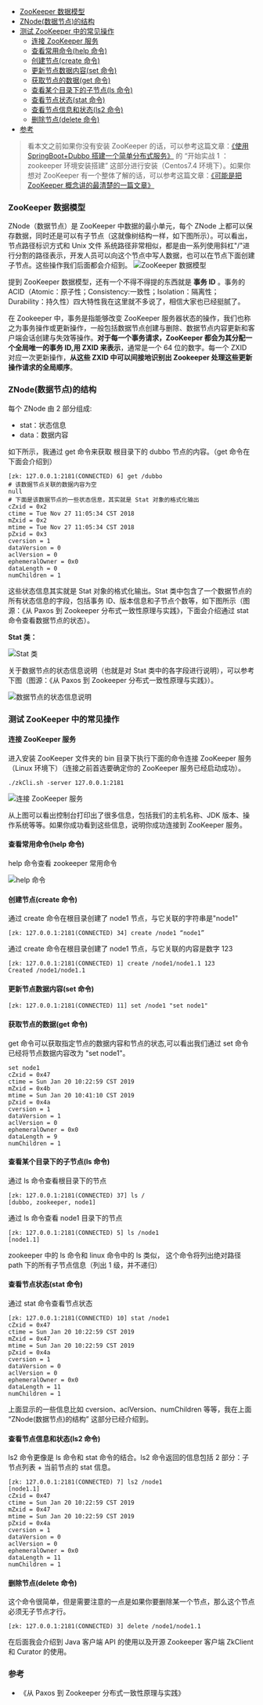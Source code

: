 <!-- MarkdownTOC -->

- [ZooKeeper 数据模型](#zookeeper-数据模型)
- [ZNode\(数据节点\)的结构](#znode数据节点的结构)
- [测试 ZooKeeper 中的常见操作](#测试-zookeeper-中的常见操作)
  - [连接 ZooKeeper 服务](#连接-zookeeper-服务)
  - [查看常用命令\(help 命令\)](#查看常用命令help-命令)
  - [创建节点\(create 命令\)](#创建节点create-命令)
  - [更新节点数据内容\(set 命令\)](#更新节点数据内容set-命令)
  - [获取节点的数据\(get 命令\)](#获取节点的数据get-命令)
  - [查看某个目录下的子节点\(ls 命令\)](#查看某个目录下的子节点ls-命令)
  - [查看节点状态\(stat 命令\)](#查看节点状态stat-命令)
  - [查看节点信息和状态\(ls2 命令\)](#查看节点信息和状态ls2-命令)
  - [删除节点\(delete 命令\)](#删除节点delete-命令)
- [参考](#参考)

<!-- /MarkdownTOC -->

> 看本文之前如果你没有安装 ZooKeeper 的话，可以参考这篇文章：[《使用 SpringBoot+Dubbo 搭建一个简单分布式服务》](https://github.com/Snailclimb/springboot-integration-examples/blob/master/md/springboot-dubbo.md) 的 “开始实战 1 ：zookeeper 环境安装搭建” 这部分进行安装（Centos7.4 环境下）。如果你想对 ZooKeeper 有一个整体了解的话，可以参考这篇文章：[《可能是把 ZooKeeper 概念讲的最清楚的一篇文章》](https://github.com/Snailclimb/JavaGuide/blob/master/%E4%B8%BB%E6%B5%81%E6%A1%86%E6%9E%B6/ZooKeeper.md)

### ZooKeeper 数据模型

ZNode（数据节点）是 ZooKeeper 中数据的最小单元，每个 ZNode 上都可以保存数据，同时还是可以有子节点（这就像树结构一样，如下图所示）。可以看出，节点路径标识方式和 Unix 文件
系统路径非常相似，都是由一系列使用斜杠"/"进行分割的路径表示，开发人员可以向这个节点中写人数据，也可以在节点下面创建子节点。这些操作我们后面都会介绍到。
![ZooKeeper 数据模型](https://images.gitbook.cn/95a192b0-1c56-11e9-9a8e-f3b01b1ea9aa)

提到 ZooKeeper 数据模型，还有一个不得不得提的东西就是 **事务 ID** 。事务的 ACID（Atomic：原子性；Consistency:一致性；Isolation：隔离性；Durability：持久性）四大特性我在这里就不多说了，相信大家也已经挺腻了。

在 Zookeeper 中，事务是指能够改变 ZooKeeper 服务器状态的操作，我们也称之为事务操作或更新操作，一般包括数据节点创建与删除、数据节点内容更新和客户端会话创建与失效等操作。**对于每一个事务请求，ZooKeeper 都会为其分配一个全局唯一的事务 ID,用 ZXID 来表示**，通常是一个 64 位的数字。每一个 ZXID 对应一次更新操作，**从这些 ZXID 中可以间接地识别出 Zookeeper 处理这些更新操作请求的全局顺序**。

### ZNode(数据节点)的结构

每个 ZNode 由 2 部分组成:

- stat：状态信息
- data：数据内容

如下所示，我通过 get 命令来获取 根目录下的 dubbo 节点的内容。（get 命令在下面会介绍到）

```shell
[zk: 127.0.0.1:2181(CONNECTED) 6] get /dubbo
# 该数据节点关联的数据内容为空
null
# 下面是该数据节点的一些状态信息，其实就是 Stat 对象的格式化输出
cZxid = 0x2
ctime = Tue Nov 27 11:05:34 CST 2018
mZxid = 0x2
mtime = Tue Nov 27 11:05:34 CST 2018
pZxid = 0x3
cversion = 1
dataVersion = 0
aclVersion = 0
ephemeralOwner = 0x0
dataLength = 0
numChildren = 1
```

这些状态信息其实就是 Stat 对象的格式化输出。Stat 类中包含了一个数据节点的所有状态信息的字段，包括事务 ID、版本信息和子节点个数等，如下图所示（图源：《从 Paxos 到 Zookeeper 分布式一致性原理与实践》，下面会介绍通过 stat 命令查看数据节点的状态）。

**Stat 类：**

![Stat 类](https://images.gitbook.cn/a841e740-1c55-11e9-b5b7-abf0ec0c666a)

关于数据节点的状态信息说明（也就是对 Stat 类中的各字段进行说明），可以参考下图（图源：《从 Paxos 到 Zookeeper 分布式一致性原理与实践》）。

![数据节点的状态信息说明](https://images.gitbook.cn/f44d8630-1c55-11e9-b5b7-abf0ec0c666a)

### 测试 ZooKeeper 中的常见操作

#### 连接 ZooKeeper 服务

进入安装 ZooKeeper 文件夹的 bin 目录下执行下面的命令连接 ZooKeeper 服务（Linux 环境下）（连接之前首选要确定你的 ZooKeeper 服务已经启动成功）。

```shell
./zkCli.sh -server 127.0.0.1:2181
```

![连接 ZooKeeper 服务](https://images.gitbook.cn/153b84c0-1c59-11e9-9a8e-f3b01b1ea9aa)

从上图可以看出控制台打印出了很多信息，包括我们的主机名称、JDK 版本、操作系统等等。如果你成功看到这些信息，说明你成功连接到 ZooKeeper 服务。

#### 查看常用命令(help 命令)

help 命令查看 zookeeper 常用命令

![help 命令](https://images.gitbook.cn/091db640-1c59-11e9-b5b7-abf0ec0c666a)

#### 创建节点(create 命令)

通过 create 命令在根目录创建了 node1 节点，与它关联的字符串是"node1"

```shell
[zk: 127.0.0.1:2181(CONNECTED) 34] create /node1 “node1”
```

通过 create 命令在根目录创建了 node1 节点，与它关联的内容是数字 123

```shell
[zk: 127.0.0.1:2181(CONNECTED) 1] create /node1/node1.1 123
Created /node1/node1.1
```

#### 更新节点数据内容(set 命令)

```shell
[zk: 127.0.0.1:2181(CONNECTED) 11] set /node1 "set node1"
```

#### 获取节点的数据(get 命令)

get 命令可以获取指定节点的数据内容和节点的状态,可以看出我们通过 set 命令已经将节点数据内容改为 "set node1"。

```shell
set node1
cZxid = 0x47
ctime = Sun Jan 20 10:22:59 CST 2019
mZxid = 0x4b
mtime = Sun Jan 20 10:41:10 CST 2019
pZxid = 0x4a
cversion = 1
dataVersion = 1
aclVersion = 0
ephemeralOwner = 0x0
dataLength = 9
numChildren = 1
```

#### 查看某个目录下的子节点(ls 命令)

通过 ls 命令查看根目录下的节点

```shell
[zk: 127.0.0.1:2181(CONNECTED) 37] ls /
[dubbo, zookeeper, node1]
```

通过 ls 命令查看 node1 目录下的节点

```shell
[zk: 127.0.0.1:2181(CONNECTED) 5] ls /node1
[node1.1]
```

zookeeper 中的 ls 命令和 linux 命令中的 ls 类似， 这个命令将列出绝对路径 path 下的所有子节点信息（列出 1 级，并不递归）

#### 查看节点状态(stat 命令)

通过 stat 命令查看节点状态

```shell
[zk: 127.0.0.1:2181(CONNECTED) 10] stat /node1
cZxid = 0x47
ctime = Sun Jan 20 10:22:59 CST 2019
mZxid = 0x47
mtime = Sun Jan 20 10:22:59 CST 2019
pZxid = 0x4a
cversion = 1
dataVersion = 0
aclVersion = 0
ephemeralOwner = 0x0
dataLength = 11
numChildren = 1
```

上面显示的一些信息比如 cversion、aclVersion、numChildren 等等，我在上面 “ZNode(数据节点)的结构” 这部分已经介绍到。

#### 查看节点信息和状态(ls2 命令)

ls2 命令更像是 ls 命令和 stat 命令的结合。ls2 命令返回的信息包括 2 部分：子节点列表 + 当前节点的 stat 信息。

```shell
[zk: 127.0.0.1:2181(CONNECTED) 7] ls2 /node1
[node1.1]
cZxid = 0x47
ctime = Sun Jan 20 10:22:59 CST 2019
mZxid = 0x47
mtime = Sun Jan 20 10:22:59 CST 2019
pZxid = 0x4a
cversion = 1
dataVersion = 0
aclVersion = 0
ephemeralOwner = 0x0
dataLength = 11
numChildren = 1
```

#### 删除节点(delete 命令)

这个命令很简单，但是需要注意的一点是如果你要删除某一个节点，那么这个节点必须无子节点才行。

```shell
[zk: 127.0.0.1:2181(CONNECTED) 3] delete /node1/node1.1
```

在后面我会介绍到 Java 客户端 API 的使用以及开源 Zookeeper 客户端 ZkClient 和 Curator 的使用。

### 参考

- 《从 Paxos 到 Zookeeper 分布式一致性原理与实践》
